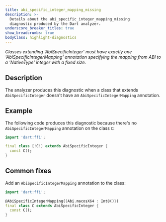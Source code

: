 ```yaml
---
title: abi_specific_integer_mapping_missing
description: >-
  Details about the abi_specific_integer_mapping_missing
  diagnostic produced by the Dart analyzer.
underscore_breaker_titles: true
show_breadcrumbs: true
bodyClass: highlight-diagnostics
---
```


_Classes extending 'AbiSpecificInteger' must have exactly one
'AbiSpecificIntegerMapping' annotation specifying the mapping from ABI to a 'NativeType' integer with a fixed size._

## Description

The analyzer produces this diagnostic when a class that extends
`AbiSpecificInteger` doesn't have an `AbiSpecificIntegerMapping`
annotation.

## Example

The following code produces this diagnostic because there's no
`AbiSpecificIntegerMapping` annotation on the class `C`:

```dart
import 'dart:ffi';

final class [!C!] extends AbiSpecificInteger {
  const C();
}
```

## Common fixes

Add an `AbiSpecificIntegerMapping` annotation to the class:

```dart
import 'dart:ffi';

@AbiSpecificIntegerMapping({Abi.macosX64 : Int8()})
final class C extends AbiSpecificInteger {
  const C();
}
```
